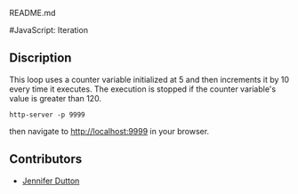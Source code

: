 README.md

#JavaScript: Iteration

## Discription
This loop uses a counter variable initialized at 5 and then increments it by 10 every time it executes. The execution is stopped if the counter variable's value is greater than 120.

```
http-server -p 9999

```
then navigate to [http://localhost:9999](http://localhost:9999) in your browser.

## Contributors
- [Jennifer Dutton](https://github.com/jduttondesign)
